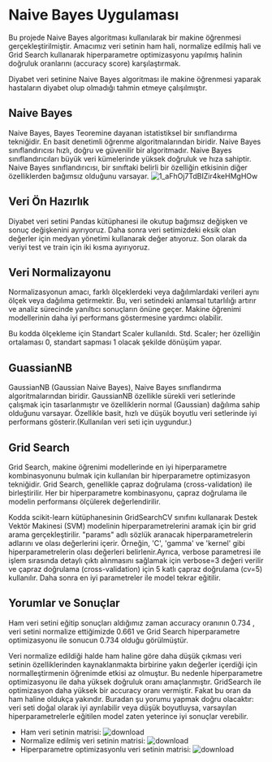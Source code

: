 # Naive Bayes Uygulaması
Bu projede Naive Bayes algoritması kullanılarak bir makine öğrenmesi gerçekleştirilmiştir. Amacımız veri setinin ham hali, normalize edilmiş hali ve Grid Search kullanarak hiperparametre optimizasyonu yapılmış halinin doğruluk oranlarını (accuracy score) karşılaştırmak. 

Diyabet veri setinine Naive Bayes algoritması ile makine öğrenmesi yaparak hastaların diyabet olup olmadığı tahmin etmeye çalışılmıştır.
## Naive Bayes
Naive Bayes, Bayes Teoremine dayanan istatistiksel bir sınıflandırma tekniğidir. En basit denetimli öğrenme algoritmalarından biridir. Naive Bayes sınıflandırıcısı hızlı, doğru ve güvenilir bir algoritmadır. Naive Bayes sınıflandırıcıları büyük veri kümelerinde yüksek doğruluk ve hıza sahiptir.
Naive Bayes sınıflandırıcısı, bir sınıftaki belirli bir özelliğin etkisinin diğer özelliklerden bağımsız olduğunu varsayar.
![1_aFhOj7TdBIZir4keHMgHOw](https://github.com/BilgeGoksel/Diabetes-Homework/assets/163318769/f4ade4c7-1d36-42d4-baae-2e33341a8bb3)
## Veri Ön Hazırlık
Diyabet veri setini Pandas kütüphanesi ile okutup bağımsız değişken ve sonuç değişkenini ayırıyoruz. Daha sonra veri setimizdeki eksik olan değerler için medyan yönetimi kullanarak değer atıyoruz. Son olarak da veriyi test ve train için iki kısma ayırıyoruz.
## Veri Normalizayonu
Normalizasyonun amacı, farklı ölçeklerdeki veya dağılımlardaki verileri aynı ölçek veya dağılıma getirmektir. Bu, veri setindeki anlamsal tutarlılığı artırır ve analiz sürecinde yanıltıcı sonuçların önüne geçer. Makine öğrenimi modellerinin daha iyi performans göstermesine yardımcı olabilir.

Bu kodda ölçekleme için Standart Scaler kullanıldı. Std. Scaler; her özelliğin ortalaması 0, standart sapması 1 olacak şekilde dönüşüm yapar.
## GuassianNB
GaussianNB (Gaussian Naive Bayes), Naive Bayes sınıflandırma algoritmalarından biridir. GaussianNB özellikle sürekli veri setlerinde çalışmak için tasarlanmıştır ve özelliklerin normal (Gaussian) dağılıma sahip olduğunu varsayar. Özellikle basit, hızlı ve düşük boyutlu veri setlerinde iyi performans gösterir.(Kullanılan veri seti için uygundur.)
## Grid Search
Grid Search, makine öğrenimi modellerinde en iyi hiperparametre kombinasyonunu bulmak için kullanılan bir hiperparametre optimizasyon tekniğidir. Grid Search, genellikle çapraz doğrulama (cross-validation) ile birleştirilir. Her bir hiperparametre kombinasyonu, çapraz doğrulama ile modelin performansı ölçülerek değerlendirilir.

Kodda scikit-learn kütüphanesinin GridSearchCV sınıfını kullanarak Destek Vektör Makinesi (SVM) modelinin hiperparametrelerini aramak için bir grid arama gerçekleştirilir. "params" adlı sözlük aranacak hiperparametrelerin adlarını ve olası değerlerini içerir. Örneğin, 'C', 'gamma' ve 'kernel' gibi hiperparametrelerin olası değerleri belirlenir.Ayrıca, verbose parametresi ile işlem sırasında detaylı çıktı alınmasını sağlamak için verbose=3 değeri verilir ve çapraz doğrulama (cross-validation) için 5 katlı çapraz doğrulama (cv=5) kullanılır. Daha sonra en iyi parametreler ile model tekrar eğitilir.
## Yorumlar ve Sonuçlar 
Ham veri setini eğitip sonuçları aldığımız zaman accuracy oranının 0.734 , veri setini normalize ettiğimizde 0.661 ve Grid Search hiperparametre optimizasyonu ile sonucun 0.734 olduğu görülmüştür.

Veri normalize edildiği halde ham haline göre daha düşük çıkması veri setinin özelliklerinden kaynaklanmakta birbirine yakın değerler içerdiği için normalleştirmenin öğrenimde etkisi az olmuştur. Bu nedenle hiperparametre optimizasyonu ile daha yüksek doğruluk oranı amaçlanmıştır. GridSearch ile optimizasyon daha yüksek bir accuracy oranı vermiştir. Fakat bu oran da ham haline oldukça yakındır. Buradan şu yorumu yapmak doğru olacaktır: veri seti doğal olarak iyi ayrılabilir veya düşük boyutluysa, varsayılan hiperparametrelerle eğitilen model zaten yeterince iyi sonuçlar verebilir.
- Ham veri setinin matrisi:
![download](https://github.com/BilgeGoksel/Diabetes-Homework/assets/163318769/cd39c756-ab15-4a0a-82d8-213ef2d24ff2)
- Normalize edilmiş veri setinin matrisi:
![download](https://github.com/BilgeGoksel/Diabetes-Homework/assets/163318769/2cd33248-5279-46ee-8c9e-abb3482ea9fe)
- Hiperparametre optimizasyonlu veri setinin matrisi:
  ![download](https://github.com/BilgeGoksel/Diabetes-Homework/assets/163318769/f6cc611f-7a9f-4325-bdcb-b17bf5074a40)
  


